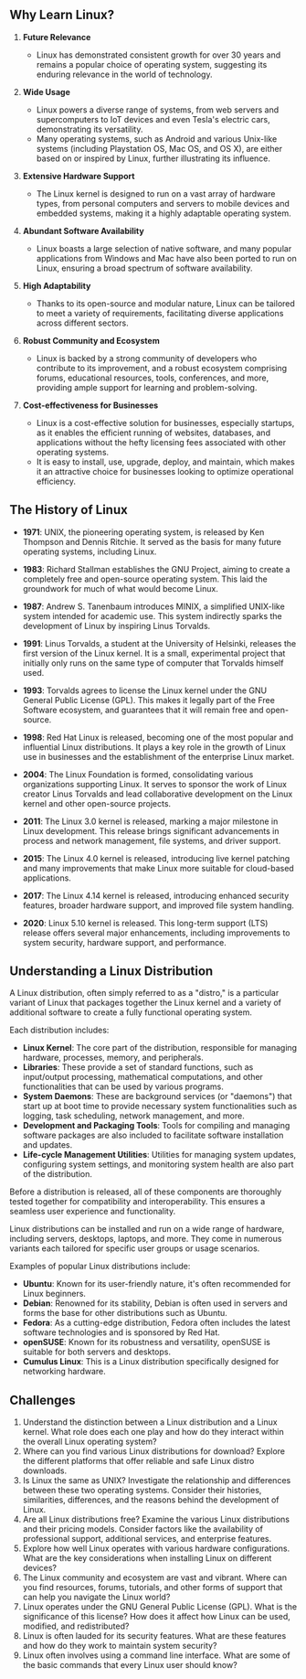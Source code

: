 ## Why Learn Linux?

1. **Future Relevance**
   - Linux has demonstrated consistent growth for over 30 years and remains a popular choice of operating system, suggesting its enduring relevance in the world of technology.
   
2. **Wide Usage**
   - Linux powers a diverse range of systems, from web servers and supercomputers to IoT devices and even Tesla's electric cars, demonstrating its versatility.
   - Many operating systems, such as Android and various Unix-like systems (including Playstation OS, Mac OS, and OS X), are either based on or inspired by Linux, further illustrating its influence.

3. **Extensive Hardware Support**
   - The Linux kernel is designed to run on a vast array of hardware types, from personal computers and servers to mobile devices and embedded systems, making it a highly adaptable operating system.

4. **Abundant Software Availability**
   - Linux boasts a large selection of native software, and many popular applications from Windows and Mac have also been ported to run on Linux, ensuring a broad spectrum of software availability.

5. **High Adaptability**
   - Thanks to its open-source and modular nature, Linux can be tailored to meet a variety of requirements, facilitating diverse applications across different sectors.

6. **Robust Community and Ecosystem**
   - Linux is backed by a strong community of developers who contribute to its improvement, and a robust ecosystem comprising forums, educational resources, tools, conferences, and more, providing ample support for learning and problem-solving.

7. **Cost-effectiveness for Businesses**
   - Linux is a cost-effective solution for businesses, especially startups, as it enables the efficient running of websites, databases, and applications without the hefty licensing fees associated with other operating systems.
   - It is easy to install, use, upgrade, deploy, and maintain, which makes it an attractive choice for businesses looking to optimize operational efficiency.
## The History of Linux

- **1971**: UNIX, the pioneering operating system, is released by Ken Thompson and Dennis Ritchie. It served as the basis for many future operating systems, including Linux.

- **1983**: Richard Stallman establishes the GNU Project, aiming to create a completely free and open-source operating system. This laid the groundwork for much of what would become Linux.

- **1987**: Andrew S. Tanenbaum introduces MINIX, a simplified UNIX-like system intended for academic use. This system indirectly sparks the development of Linux by inspiring Linus Torvalds.

- **1991**: Linus Torvalds, a student at the University of Helsinki, releases the first version of the Linux kernel. It is a small, experimental project that initially only runs on the same type of computer that Torvalds himself used.

- **1993**: Torvalds agrees to license the Linux kernel under the GNU General Public License (GPL). This makes it legally part of the Free Software ecosystem, and guarantees that it will remain free and open-source.

- **1998**: Red Hat Linux is released, becoming one of the most popular and influential Linux distributions. It plays a key role in the growth of Linux use in businesses and the establishment of the enterprise Linux market.

- **2004**: The Linux Foundation is formed, consolidating various organizations supporting Linux. It serves to sponsor the work of Linux creator Linus Torvalds and lead collaborative development on the Linux kernel and other open-source projects.

- **2011**: The Linux 3.0 kernel is released, marking a major milestone in Linux development. This release brings significant advancements in process and network management, file systems, and driver support.

- **2015**: The Linux 4.0 kernel is released, introducing live kernel patching and many improvements that make Linux more suitable for cloud-based applications.

- **2017**: The Linux 4.14 kernel is released, introducing enhanced security features, broader hardware support, and improved file system handling.

- **2020**: Linux 5.10 kernel is released. This long-term support (LTS) release offers several major enhancements, including improvements to system security, hardware support, and performance.

## Understanding a Linux Distribution

A Linux distribution, often simply referred to as a "distro," is a particular variant of Linux that packages together the Linux kernel and a variety of additional software to create a fully functional operating system. 

Each distribution includes:
- **Linux Kernel**: The core part of the distribution, responsible for managing hardware, processes, memory, and peripherals.
- **Libraries**: These provide a set of standard functions, such as input/output processing, mathematical computations, and other functionalities that can be used by various programs.
- **System Daemons**: These are background services (or "daemons") that start up at boot time to provide necessary system functionalities such as logging, task scheduling, network management, and more.
- **Development and Packaging Tools**: Tools for compiling and managing software packages are also included to facilitate software installation and updates.
- **Life-cycle Management Utilities**: Utilities for managing system updates, configuring system settings, and monitoring system health are also part of the distribution.

Before a distribution is released, all of these components are thoroughly tested together for compatibility and interoperability. This ensures a seamless user experience and functionality.

Linux distributions can be installed and run on a wide range of hardware, including servers, desktops, laptops, and more. They come in numerous variants each tailored for specific user groups or usage scenarios.

Examples of popular Linux distributions include:
- **Ubuntu**: Known for its user-friendly nature, it's often recommended for Linux beginners.
- **Debian**: Renowned for its stability, Debian is often used in servers and forms the base for other distributions such as Ubuntu.
- **Fedora**: As a cutting-edge distribution, Fedora often includes the latest software technologies and is sponsored by Red Hat.
- **openSUSE**: Known for its robustness and versatility, openSUSE is suitable for both servers and desktops.
- **Cumulus Linux**: This is a Linux distribution specifically designed for networking hardware.

## Challenges

1. Understand the distinction between a Linux distribution and a Linux kernel. What role does each one play and how do they interact within the overall Linux operating system?
2. Where can you find various Linux distributions for download? Explore the different platforms that offer reliable and safe Linux distro downloads.
3. Is Linux the same as UNIX? Investigate the relationship and differences between these two operating systems. Consider their histories, similarities, differences, and the reasons behind the development of Linux.
4. Are all Linux distributions free? Examine the various Linux distributions and their pricing models. Consider factors like the availability of professional support, additional services, and enterprise features.
5. Explore how well Linux operates with various hardware configurations. What are the key considerations when installing Linux on different devices?
6. The Linux community and ecosystem are vast and vibrant. Where can you find resources, forums, tutorials, and other forms of support that can help you navigate the Linux world?
7. Linux operates under the GNU General Public License (GPL). What is the significance of this license? How does it affect how Linux can be used, modified, and redistributed?
8. Linux is often lauded for its security features. What are these features and how do they work to maintain system security?
9. Linux often involves using a command line interface. What are some of the basic commands that every Linux user should know?
